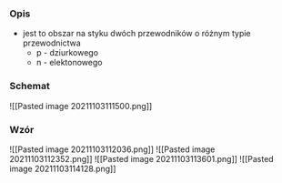 ### Opis
- jest to obszar na styku dwóch przewodników o różnym typie przewodnictwa
	- p - dziurkowego
	- n - elektonowego

### Schemat
![[Pasted image 20211103111500.png]]

### Wzór
![[Pasted image 20211103112036.png]]
![[Pasted image 20211103112352.png]]
![[Pasted image 20211103113601.png]]
![[Pasted image 20211103114128.png]]